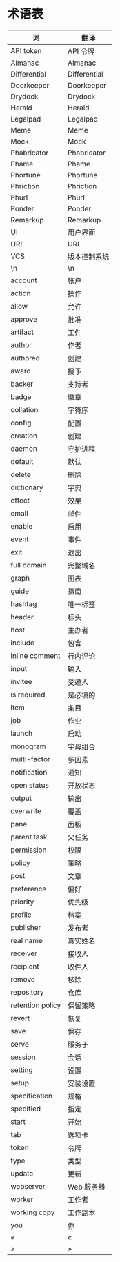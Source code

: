 # 术语表

词 | 翻译
-- | -----------
API token | API 令牌
Almanac | Almanac
Differential | Differential
Doorkeeper | Doorkeeper
Drydock | Drydock
Herald | Herald
Legalpad | Legalpad
Meme | Meme
Mock | Mock
Phabricator | Phabricator
Phame | Phame
Phortune | Phortune
Phriction | Phriction
Phurl | Phurl
Ponder | Ponder
Remarkup | Remarkup
UI | 用户界面
URI | URI
VCS | 版本控制系统
\n | \n
account | 帐户
action | 操作
allow | 允许
approve | 批准
artifact | 工件
author | 作者
authored | 创建
award | 授予|奖励
backer | 支持者
badge | 徽章
collation | 字符序
config | 配置
creation | 创建
daemon | 守护进程
default | 默认
delete | 删除
dictionary | 字典
effect | 效果|影响
email | 邮件
enable | 启用
event | 事件
exit | 退出
full domain | 完整域名
graph | 图表
guide | 指南
hashtag | 唯一标签
header | 标头|页头
host | 主办者|主机|托管|“Host”
include | 包含
inline comment | 行内评论
input | 输入
invitee | 受邀人
is required | 是必填的
item | 条目|菜单项
job | 作业
launch | 启动
monogram | 字母组合
multi-factor | 多因素
notification | 通知
open status | 开放状态
output | 输出
overwrite | 覆盖
pane | 面板
parent task | 父任务
permission | 权限
policy | 策略
post | 文章|发送|发布
preference | 偏好
priority | 优先级
profile | 档案|分析
publisher | 发布者
real name | 真实姓名
receiver | 接收人
recipient | 收件人|接受者
remove | 移除
repository | 仓库
retention policy | 保留策略
revert | 恢复
save | 保存
serve | 服务于
session | 会话
setting | 设置
setup | 安装设置
specification | 规格
specified | 指定|特定
start | 开始|启动
tab | 选项卡
token | 令牌|符记|符号|语素
type | 类型|键入
update | 更新
webserver | Web 服务器
worker | 工作者
working copy | 工作副本
you | 你
« | «
» | »
